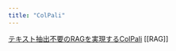 ```yaml
---
title: "ColPali"
---
```


[テキスト抽出不要のRAGを実現するColPali](https://zenn.dev/knowledgesense/articles/08cfc3de7464cb)
[[RAG]]
